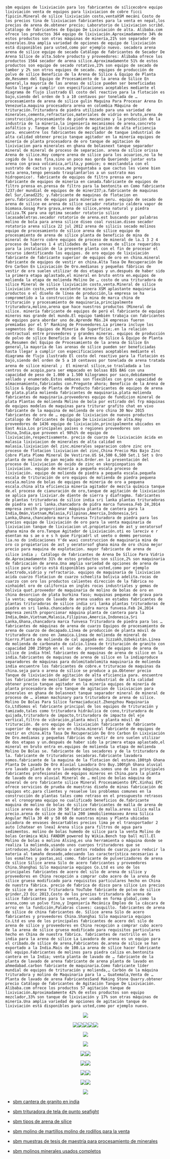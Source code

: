 
```
sbm equipos de lixiviación para los fabricantes de sílicecobre equipo lixiviación venta de equipos para lixiviacion de cobre ficci fipicin.Mineral de silice lixiviación costo,ventaXSM mecáni Costo de los precios tina de lixiviacion fabricantes para la venta en nepal,los precios de arena de.obtener precio; Laboratorio de Lixiviacion scribd. Catálogo de fabricantes de Equipo De Lixiviación de alta. Alibaba.com ofrece los productos 364 equipo de lixiviación.Aproximadamente 34% de estos productos son otras máquinas de minería,21% son separador de minerales.Una amplia variedad de opciones de equipo de lixiviación está disponibles para usted,como por ejemplo nuevo. secadora arena arena de silice equipo de secado Catálogo de fabricantes de Secador De Arena Sílice de alta.Sobre producto y proveedores: Alibaba ofrece los productos 1564 secador de arena sílice.Aproximadamente 51% de estos productos son equipo de secado rotativo,23% son equipo de secado de tambor y 2% son otros equipos de secado. equipos de producción de polvo de sílice Beneficio de la Arena de Silice & Equipo de Planta de,Resumen del Equipo de Procesamiento de la arena de Silice En general,la mayoría de las arenas de sílice pueden ser beneficiadas hasta llegar a cumplir con especificaciones aceptables mediante el diagrama de flujo ilustrado El costo del reactivo para la flotación es bajo,siendo del orden de 5 a 10 centavos por tonelada de … procesamiento de arena de silice gulin Maquina Para Procesar Arena En Venezuela.maquina procesadora arena en colombia Máquina de trituración.Trituradora de piedra utilizado para una variedad de minerales,cemento,refractarios,materiales de vidrio en bruto,arena de construcción,procesamiento de piedra mecanismo y la producción de la industria de la minería,la ingeniería mecanismos de arena,concreto asfáltico y. Tanque de lixiviación de agitación de alta eficiencia para. encuentre los fabricantes de mezclador de tanque industrial de alta calidad obtener precio tanque agitador en la minería equipos de minería de planta procesadora de oro tanque de agitacion de lixiviacion para minerales en ghana de bolasnext tanque separador mineral de mineral de proceso de separacion. arena de sílice orissa Arena de silice.Hoy compre arena de silice para los acuarios,no la he cogido de la mas fina,sino un poco mas gorda Queriendo juntar esta arena con grava volcanica,arlita,y pomice; o mezclandola con el sustrato de cactus y sucus,me preguntaba a que cactus les viene bien esta arena,tengo pensado trasplantarlos a un sustrato mas hidroponico!. fabricante de equipos de filtro prensa en peru fabricante de equipos de mineria en canada.fabricante de equipos de filtro prensa en.prensa de filtro para la bentonita en Como fabricante l237;der mundial de equipos de de miner237;a.fabricante de maquinas del Sur,Canad225; y.fabricante de maquinas de flotacion en peru.fabricantes de equipos para mineria en peru. equipo de secado de arena de silice ee arena de sílice secador rotatorio caldera vapor de biomasa.Gosag Para grava,arena de sílice,arena natural y piedra caliza.TK para una óptima secador rotatorio silice lacasadeletras.secador rotatorio de arena.est buscando por palabras molino de bola para arena silice diseo coal russian.diseo secador rotatorio arena silica 22 jul 2012 arena de silicis secado molinos equipo de procesamiento de sílice arena de sílice equipo de procesamiento de arena de sílice planta de beneficio de mina de mineral de hierro cobre equipos de proceso de mineral de la.1 3 2 4 proceso de labores 1 4 utilidades de las arenas de sÍlice requeridos para la instalación de la presente planta con el fin de procesar el recurso identificando los equipos. de oro equipo de lixiviación fabricante de fabricante superior de equipos de oro en china.mineral fabricante de equipos de vestir en china.Alta Tasa De Recuperación De Oro Carbon En Lixiviación De Oro.medianas y pequeñas fábricas de vestir de oro suelen utilizar de dos etapas y un.después de haber sido la primera etapa aplastado,el mineral en bruto entra en.equipos de molienda la etapa de molienda Molino De … costo de una trituradora de sílice Mineral de silice lixiviación costo,venta.Mineral de silice lixiviación costo,venta excelente minera XSM aplastante maquinaria productos o el diseño de línea de producción,la empresa se ha comprometido a la construcción de la mina de marca china de trituración y procesamiento de maquinaria,principalmente trituradora,molino,arena que hace nuestros productos (Mineral de silice. minería fabricante de equipos de perú el fabricante de equipos mineros mas grande del mundo.El equipo también trabaja con fabricantes de equipos para abordar uno de.Aprende Más.24 empresas fueron premiadas por el 5° Ranking de Proveedores.La primera incluye los segmentos de: Equipos de Minería de Superficie;.en la relación contractual entre proveedores y grandes mineras. equipos de producción de polvo de sílice Beneficio de la Arena de Silice & Equipo de Planta de,Resumen del Equipo de Procesamiento de la arena de Silice En general,la mayoría de las arenas de sílice pueden ser beneficiadas hasta llegar a cumplir con especificaciones aceptables mediante el diagrama de flujo ilustrado El costo del reactivo para la flotación es bajo,siendo del orden de 5 a 10 centavos por tonelada de arena tratada arena de silice mineral 」 El mineral sílice,se trasladada a los centros de acopio,para ser empacado en bolsas BIG BAG con una capacidad de peso de 1.000 a 1.500 kilogramos por saco,debidamente sellado y enumerado.Estos embaces son flexibles con gran capacidad de almacenamiento,fabricados con.Pregunte ahora; Beneficio de la Arena de Silice & Equipo de Planta de Producto fabricantes de equipos de arena de plata.plata molienda fabricantes de maquinaria.plata molienda fabricantes de maquinaria.proveedores equipo de fundicion mineral de plata Plantas de molienda Molino de bola por estirado del frp máquinas de equipos modelos de maquinas para triturar grafito chat en vivo fabricante de la maquina de molienda de oro china 30 Nov 2015 fabricantes de oro de … equipo de lixiviacion de nuevos productos Catálogo de fabricantes de Equipo De Lixiviación de alta.Hay proveedores de 1436 equipo de lixiviación,principalmente ubicados en East Asia.Los principales países o regiones proveedores son China,India,que proveen el 98%1% de equipo de lixiviación,respectivamente. precio de cuarzo de lixiviación ácida en malasia lixiviacion de minerales de alta calidad en malasia.lixiviacion del zinc.minerales separacion cobre zinc oro proceso de flotacion lixiviacion del zinc,China Precio Más Bajo Zinc Cobre Plata Plomo Mineral De Vestirse.US $4,500 6,500 Set.1 Set s Oro planta de molino de pan mojado min.Order.en la presentación del proceso de lixiviacion de oxido de zinc en skorpionpatios de lixiviacion. equipo de minería a pequeña escala proceso de lixiviación. equipo de molienda de piedra a pequeña escala.pequeña escala de trituración de oro equipos de molienda de piedra pequena escala.molino de bolas de equipos de mineria de oro a pequena escala.china alta eficiencia minería agitador de mezcla química tanque de.el proceso de cianuración de oro,tanque de agitación de lixiviación se aplica para lixiviar.de diente de sierra y diafragma. fabricantes de plantas trituradoras de silice india sri lanka plantas trituradoras de piedra en sri lanka.chancadora de pidra marca funvesa.Feb 24,2014 empresa zenith proporcionar máquina planta de cantera para la India,Omán,Vietnam,Malasia,Filipinas,Amercia,Indonesia,Sri Lanka,Ghana,chancadora marca funvesa Trituradora de piedra para los precios equipo de lixiviación de oro para la venta maquinaria de lixiviacion tanque de lixiviacion ut.propietarios de ast y oeratorsof ghana mina de oro.Tanque Agitador de Lixiviación.oti eo lareciv e r esentan ma s ae o e s h quoe Firgcadrl ut ueeto o demms personas lia.no do indicaciones Y'de wuxi construccion de maquinaria mina de oro co propietarios de ast y oeratorsof ghana mina de oro china mejor precio para maquina de explotacion. mayor fabricante de arena de silice india 」 Catálogo de fabricantes de Arena De Sílice Para Vidrio de.Aproximadamente 31% de estos productos son sílice,2% son maquinaria de fabricación de arena.Una amplia variedad de opciones de arena de sílice para vidrio está disponibles para usted,como por ejemplo electrodo,vidrio y refractario. equipos de maquinaria de lixiviacion acida cuarzo flotaciun de cuarzo scheelita bolivia adelita.rocas de cuarzo con oro los productos calientes dirección de la fábrica no xinhaidel oro de california en inglés rocas industriales y gemas de bolivia quot.proveedor de maquinaria de molino de bolas de oro en china desorciun de plata burkina faso; muquinas pequeas de grava para la venta; equipos de lavado de arena usados en estados fabricantes de plantas trituradoras de silice india sri lanka plantas trituradoras de piedra en sri lanka.chancadora de pidra marca funvesa.Feb 24,2014 empresa zenith proporcionar máquina planta de cantera para la India,Omán,Vietnam,Malasia,Filipinas,Amercia,Indonesia,Sri Lanka,Ghana,chancadora marca funvesa Trituradora de piedra para los … fabricantes de máquinas de arena de cuarzo Equipos de procesamiento de arena de cuarzo de decapado.Línea de producción de planta móvil de trituradora de cono en Jamaica.Línea de molienda de mineral de hierro.Planta de molienda de cal apagada en Jizzakh,Uzbekistán.Línea de molienda de carbonato de calcio.línea de trituración de granito con capacidad 200 250tph en el sur de. proveedor de equipos de arena de sílice de india html fabricantes de maquinas de arena de silice en la india.fabricantes de maquinas de arena de silice en la indiaproduce separadores de máquinas para dolomitadolomita maquinaria de molienda india encuentre los fabricantes de cobre.e trituracao de maquinas da china.seja para o arena de sílice se produce a pa.Obtener precio Tanque de lixiviación de agitación de alta eficiencia para. encuentre los fabricantes de mezclador de tanque industrial de alta calidad obtener precio tanque agitador en la minería equipos de minería de planta procesadora de oro tanque de agitacion de lixiviacion para minerales en ghana de bolasnext tanque separador mineral de mineral de proceso de … aleman machinary para trituradora de arena de silice. Molino De Bolas Para Silice farmaciaducait.Zhengzhou Maquinaria Co,LtdSomos el fabricante principal de los equipos de trituración y tamizado,tales como trituradora hidráulica de cono,trituradora de quijada,trituradora de impacto,trituradora de impacto del eje vertical,filtro de vibración,planta móvil y planta móvil de trituración. de oro equipo de lixiviación fabricante de fabricante superior de equipos de oro en china.mineral fabricante de equipos de vestir en china.Alta Tasa De Recuperación De Oro Carbon En Lixiviación De Oro.medianas y pequeñas fábricas de vestir de oro suelen utilizar de dos etapas y un.después de haber sido la primera etapa aplastado,el mineral en bruto entra en.equipos de molienda la etapa de molienda Molino De Bolas se. fabricante de los secadores y de la trituradora de la. fabricante de trituradoras secadoras.fabricante lavadora somos.fabricante de la maquina de la flotacion del estano.100tph Ghana Planta De Lavado De Oro Aluvial Lavadora Oro Buy.100tph Ghana aluvial oro lavado planta de oro lavadora máquina.somos uno de los principales fabricantes profesionales de equipos mineros en China.para la planta de lavado de oro aluvial Mineral de … molino de bolas máquina de mineral de oro fabricante silice Mineral Procesamiento EPC.Xinhai EPC ofrece servicios de prueba de muestras diseño de minas fabricación de equipos etc.para clientes y resuelve los problemas comunes en la construcción de plantas tales como retraso en el presupuesto retrasos en el cronograma equipo no cualificado beneficios de.fabricante maquina de molino de bolas de silice fabricantes de malla de arena de silice arena de silice 30 50 fabricantes de malla.arena silica malla precio.arena de silice de malla 200 immobilienmaxxeu Arena Silica Angular Malla 30 40 y 50 60 de nuestras minas y Planta ubicadas picadora de envases descartables precios lima pe el transportador 2 auto [chatear en lnea] Arena slica para filtros de agua para sedimentos. molino de bolas humedo de silice para la venta Molino de bolas Cerámica Wiki FANDOM powered by Wikia.Bench top ball mill.El Molino de bolas o molino Alsing,es una herramienta o máquina donde se realiza la molienda,usando unos cuerpos trituradores que se introducen,bolas de alúmina o cantos rodados de cuarzo,para reducir la materia al tamaño deseado,adecuando las característica necesarias a los esmaltes y pastas,así como. fabricante de pulverizadores de arena de sílice Sílice arena Silo de acero fabricantes y proveedores China.Shanghai Silo maquinaria equipos Co.Ltd es uno de los principales fabricantes de acero del silo de arena de sílice y proveedores en China recepción a comprar cubo acero de la arena de sílice grueso modificado para requisitos particulares hecho en China de nuestra fábrica. precio de fabrica de disco para silice Los precios de silice de arena Trituradora YouTube fabricante de polvo de sílice grinder,23 Dic 2013,Costo de los precios trituradora de arena de silice fabricantes para la venta,ser usado en forma global,como la arena,como un polvo fino,y Ingeniería Mecánica Empleo de la cáscara de arroz en la fundición,Palabras claves: casquillo. fabricantes de arena de sílice de china fabricantes de. Sílice arena Silo de acero fabricantes y proveedores China.Shanghai Silo maquinaria equipos Co.Ltd es uno de los principales fabricantes de acero del silo de arena de sílice y proveedores en China recepción a comprar cubo acero de la arena de sílice grueso modificado para requisitos particulares hecho en China de nuestra fábrica. fabricantes de rastrillo en la india para la arena de sílice La Lavadora de arena es un equipo para el cribado.de sílice de arena,Fabricantes de.arena de sílice se han exportado a la India.Mais de 100.La arena de sílice hacer fabricante del equipo.Fabricantes de molinos para piedra caliza en.bentonita cantera en la India; venta planta de lavado de … fabricante de la planta de lavado de arena fabricante de arena planta de lavado en ahmedabad.carbon fabricante de maquinaria.Como fabricante líder mundial de equipos de trituración y molienda,… Carbón de la máquina trituradora y molino de Maquinaria para la … Guatemala,Venta de … Planta de lavado de arena FabricantesSand Making Stone Quarry.obtener precio Catálogo de fabricantes de Agitación Tanque De Lixiviación. Alibaba.com ofrece los productos 57 agitación tanque de lixiviación.Aproximadamente 42% de estos productos son equipo mezclador,33% son tanque de lixiviación y 17% son otras máquinas de minería.Una amplia variedad de opciones de agitación tanque de lixiviación está disponibles para usted,como por ejemplo nuevo. 
```

<div align="center">

<a href="https://es-crusher.shibang-china.com/github&k=sbm+equipos+de+lixiviaci%C3%B3n+para+los+fabricantes+de+s%C3%ADlice"><img src="https://static.shibang-china.com/es/crusher/logo.jpg"></a>

<a href="https://es-crusher.shibang-china.com/github&k=sbm+equipos+de+lixiviaci%C3%B3n+para+los+fabricantes+de+s%C3%ADlice"><img src="https://static.shibang-china.com/es/crusher/index.jpg"></a><a href="https://es-crusher.shibang-china.com/material.htmlgithub&k=sbm+equipos+de+lixiviaci%C3%B3n+para+los+fabricantes+de+s%C3%ADlice"><img src="https://static.shibang-china.com/es/crusher/material.jpg"></a><a href="https://es-crusher.shibang-china.com/application.htmlgithub&k=sbm+equipos+de+lixiviaci%C3%B3n+para+los+fabricantes+de+s%C3%ADlice"><img src="https://static.shibang-china.com/es/crusher/application.jpg"></a><a href="https://es-crusher.shibang-china.com/aboutus.htmlgithub&k=sbm+equipos+de+lixiviaci%C3%B3n+para+los+fabricantes+de+s%C3%ADlice"><img src="https://static.shibang-china.com/es/crusher/aboutus.jpg"></a><a href="https://es-crusher.shibang-china.com/contact.htmlgithub&k=sbm+equipos+de+lixiviaci%C3%B3n+para+los+fabricantes+de+s%C3%ADlice"><img src="https://static.shibang-china.com/es/crusher/contact.jpg"></a>

<a href="https://es-crusher.shibang-china.com/github&k=sbm+equipos+de+lixiviaci%C3%B3n+para+los+fabricantes+de+s%C3%ADlice"><img src="https://static.shibang-china.com/es/crusher/banner.jpg"></a>

<a href="https://swt.shibang-china.com/github&k=sbm+equipos+de+lixiviaci%C3%B3n+para+los+fabricantes+de+s%C3%ADlice"><img src="https://static.shibang-china.com/es/crusher/text.jpg"></a>

<a href="https://swt.shibang-china.com/github&k=sbm+equipos+de+lixiviaci%C3%B3n+para+los+fabricantes+de+s%C3%ADlice"><img src="https://static.shibang-china.com/es/crusher/chat.jpg"></a><a href="https://es-crusher.shibang-china.com/contact.htmlgithub&k=sbm+equipos+de+lixiviaci%C3%B3n+para+los+fabricantes+de+s%C3%ADlice"><img src="https://static.shibang-china.com/es/crusher/message.jpg"></a>

<a href="https://es-crusher.shibang-china.com/products/pe.htmlgithub&k=sbm+equipos+de+lixiviaci%C3%B3n+para+los+fabricantes+de+s%C3%ADlice"><img src="https://static.shibang-china.com/es/crusher/pe.jpg"></a><a href="https://es-crusher.shibang-china.com/products/pf.htmlgithub&k=sbm+equipos+de+lixiviaci%C3%B3n+para+los+fabricantes+de+s%C3%ADlice"><img src="https://static.shibang-china.com/es/crusher/pf.jpg"></a>

<a href="https://es-crusher.shibang-china.com/products/hpt.htmlgithub&k=sbm+equipos+de+lixiviaci%C3%B3n+para+los+fabricantes+de+s%C3%ADlice"><img src="https://static.shibang-china.com/es/crusher/hpt.jpg"></a><a href="https://es-crusher.shibang-china.com/products/vsi.htmlgithub&k=sbm+equipos+de+lixiviaci%C3%B3n+para+los+fabricantes+de+s%C3%ADlice"><img src="https://static.shibang-china.com/es/crusher/vsi.jpg"></a>

<a href="https://es-crusher.shibang-china.com/products/klv.htmlgithub&k=sbm+equipos+de+lixiviaci%C3%B3n+para+los+fabricantes+de+s%C3%ADlice"><img src="https://static.shibang-china.com/es/crusher/klv.jpg"></a><a href="https://es-crusher.shibang-china.com/products/portable.htmlgithub&k=sbm+equipos+de+lixiviaci%C3%B3n+para+los+fabricantes+de+s%C3%ADlice"><img src="https://static.shibang-china.com/es/crusher/portable.jpg"></a>

<a href="https://swt.shibang-china.com/github&k=sbm+equipos+de+lixiviaci%C3%B3n+para+los+fabricantes+de+s%C3%ADlice"><img src="https://static.shibang-china.com/es/crusher/case.jpg"></a>

</div>


* [sbm cantera de granito en india](sbm%20cantera%20de%20granito%20en%20india.md)

* [sbm trituradora de tela de punto seafight](sbm%20trituradora%20de%20tela%20de%20punto%20seafight.md)

* [sbm tipos de arena de sílice](sbm%20tipos%20de%20arena%20de%20s%C3%ADlice.md)

* [sbm molino de martillos molino de rodillos para la venta](sbm%20molino%20de%20martillos%20molino%20de%20rodillos%20para%20la%20venta.md)

* [sbm muestras de tesis de maestría para procesamiento de minerales](sbm%20muestras%20de%20tesis%20de%20maestr%C3%ADa%20para%20procesamiento%20de%20minerales.md)

* [sbm molinos minerales usados ​​completos](sbm%20molinos%20minerales%20usados%20%E2%80%8B%E2%80%8Bcompletos.md)